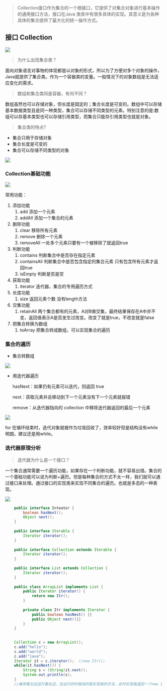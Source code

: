 >Collection接口作为集合的一个根接口，它提供了对集合对象进行基本操作的通用接口方法，接口在Java 类库中有很多具体的实现。其意义是为各种具体的集合提供了最大化的统一操作方式。

## 接口 Collection

![](https://i.imgur.com/QQ4nVIo.png)

>为什么出现集合类？


面向对象语言对事物的体现都是以对象的形式，所以为了方便对多个对象的操作，Java就提供了集合类。作为一个容器类的变量。一般情况下的对象数组是无法适应变化的需求。

>数组和集合类同是容器，有何不同？


数组虽然也可以存储对象，但长度是固定的；集合长度是可变的。数组中可以存储基本数据类型且是同一种类型，集合可以存储不同类型的元素。特别注意的是:数组可以存基本类型也可以存储引用类型，而集合只能存引用类型也就是对象。

>集合类的特点?

* 集合只用于存储对象
* 集合长度是可变的
* 集合可以存储不同类型的对象

![](https://i.imgur.com/pqK8m5w.png)

### Collection基础功能

![](https://i.imgur.com/S348Ld5.png) 

常用功能：

1. 添加功能 
	1. add  添加一个元素
	2. addAll 添加一个集合的元素
2. 删除功能
	1. clear 移除所有元素
	2. remove 删除一个元素
	3. removeAll 一处多个元素只要有一个被移除了就返回true
3. 判断功能
	1. contains 判断集合中是否存在指定元素
	1. containsAll 判断集合中是否包含指定的集合元素 只有包含所有元素才返回true
	2. isEmpty 判断是否是空
4. 获取功能
	1. iterator 迭代器，集合的专用遍历方式
5. 长度功能
	1. size 返回元素个数  没有length方法
6. 交集功能
	1. retainAll 两个集合都有的元素，A对B做交集，最终结果保存在A中并不变，返回值表示A是否发生过改变。改变了就是true，不改变就是false
7. 把集合转换为数组
	1. toArray 把集合转成数组，可以实现集合的遍历

### 集合的遍历

* 集合转数组

![](https://i.imgur.com/xKyQ6Ac.png)

* 用迭代器遍历 

	hasNext：如果仍有元素可以迭代，则返回 true

	next：获取元素并且移动到下一个元素没有下一个元素就报错

	remove：从迭代器指向的 collection 中移除迭代器返回的最后一个元素

![](https://i.imgur.com/k14HUHU.png)

for 在循环结束时，迭代对象就被作为垃圾回收了，效率较好但是结构没有while明朗。建议还是用while。

### 迭代器原理分析

>迭代器为什么是一个接口？

一个集合通常需要一个遍历功能，如果存在一个判断功能，就不容易出错。集合的一个基础功能可以说为判断+遍历。但是每种集合的方式不太一样，我们就可以通过接口来处理。通过接口的实现类来实现不同集合的遍历。也就是多态的一种表现。

![](https://i.imgur.com/yPGrMrw.png)


```java
	public interface Inteator {
		boolean hasNext();
		Object next(); 
	}
	
	public interface Iterable {
	    Iterator iterator();
	}
	
	public interface Collection extends Iterable {
		Iterator iterator();
	}
	
	public interface List extends Collection {
		Iterator iterator();
	}
	
	public class ArrayList implements List {
		public Iterator iterator() {
	        return new Itr();
	    }
	    
	    private class Itr implements Iterator {
	    	public boolean hasNext() {}
			public Object next(){} 
	    }
	}
	
	
	Collection c = new ArrayList();
	c.add("hello");
	c.add("world");
	c.add("java");
	Iterator it = c.iterator();	 //new Itr();
	while(it.hasNext()) {
		String s = (String)it.next();
		System.out.println(s);
	}
	//编译看左边运行看右边，在运行的时候找的是实现类的方法，此时实现类返回一个new Itr()此类是一个重写了父类的三个迭代方法的内部类。
```

